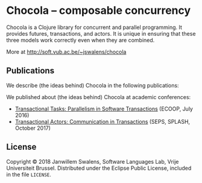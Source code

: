 # Chocola – composable concurrency

Chocola is a Clojure library for concurrent and parallel programming. It provides futures, transactions, and actors. It is unique in ensuring that these three models work correctly even when they are combined.

More at http://soft.vub.ac.be/~jswalens/chocola

## Publications

We describe (the ideas behind) Chocola in the following publications:

We published about (the ideas behind) Chocola at academic conferences:

* [Transactional Tasks: Parallelism in Software Transactions][ecoop] (ECOOP, July 2016)
* [Transactional Actors: Communication in Transactions][seps] (SEPS, SPLASH, October 2017)

## License

Copyright © 2018 Janwillem Swalens, Software Languages Lab, Vrije Universiteit Brussel. Distributed under the Eclipse Public License, included in the file `LICENSE`.



[ecoop]: http://soft.vub.ac.be/~jswalens/ecoop2016.pdf
[seps]: http://soft.vub.ac.be/~jswalens/seps2017.pdf